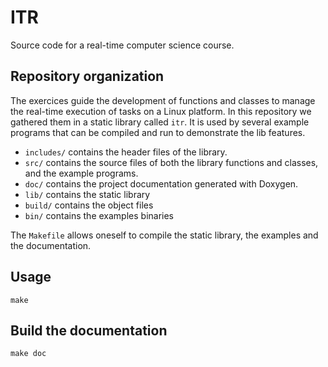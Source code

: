 # ITR

Source code for a real-time computer science course.

## Repository organization

The exercices guide the development of functions and classes to manage the real-time execution of tasks on a Linux platform.
In this repository we gathered them in a static library called `itr`.
It is used by several example programs that can be compiled and run to demonstrate the lib features.

- `includes/` contains the header files of the library.
- `src/` contains the source files of both the library functions and classes, and the example programs.
- `doc/` contains the project documentation generated with Doxygen.
- `lib/` contains the static library
- `build/` contains the object files
- `bin/` contains the examples binaries

The `Makefile` allows oneself to compile the static library, the examples and the documentation.

## Usage

```shell
make
```

## Build the documentation

```shell
make doc
```
